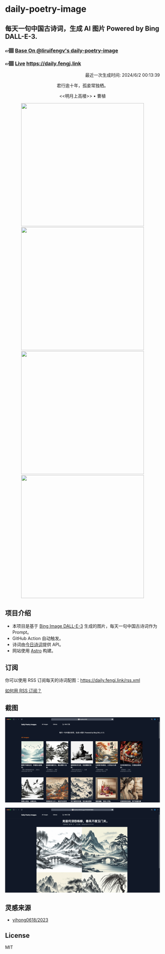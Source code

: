 
# daily-poetry-image

## 每天一句中国古诗词，生成 AI 图片 Powered by Bing DALL-E-3.

### 👉🏽 [Base On @liruifengv's daily-poetry-image](https://github.com/liruifengv/daily-poetry-image)

### 👉🏽 [Live](https://daily.fengj.link) https://daily.fengj.link

<p align="right">
  最近一次生成时间: 2024/6/2 00:13:39
</p>
<p align="center">
君行逾十年，孤妾常独栖。
</p>
<p align="center">
<<明月上高楼>> • 曹植
</p>
<p align="center">
<img src="https://tse4.mm.bing.net/th/id/OIG2.yjNjHmeH5uW6K2ViaGcs" height="400" width="400" />
<img src="https://tse4.mm.bing.net/th/id/OIG2.RF28kZxUBUYNDi60bFOn" height="400" width="400" />
<img src="https://tse3.mm.bing.net/th/id/OIG2.QuAUiUzOs.JA8N6DS395" height="400" width="400" />
<img src="https://tse3.mm.bing.net/th/id/OIG2.YwMUMDrnqBJrW1E1mAgV" height="400" width="400" />
</p>

## 项目介绍

-   本项目是基于 [Bing Image DALL-E-3](https://www.bing.com/images/create) 生成的图片，每天一句中国古诗词作为 Prompt。
-   GitHub Action 自动触发。
-   诗词由[今日诗词](https://www.jinrishici.com/)提供 API。
-   网站使用 [Astro](https://astro.build) 构建。

## 订阅

你可以使用 RSS 订阅每天的诗词配图：https://daily.fengj.link/rss.xml

[如何用 RSS 订阅？](https://zhuanlan.zhihu.com/p/55026716)

## 截图

![图片列表](./screenshots/Snipaste_2023-12-28_21-00-26.png)

![图片详情](./screenshots/Snipaste_2023-12-28_21-00-53.png)

## 灵感来源

-   [yihong0618/2023](https://github.com/yihong0618/2023)

## License

MIT
